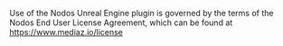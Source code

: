 Use of the Nodos Unreal Engine plugin is governed by the terms of the Nodos End User License Agreement, which can be found at https://www.mediaz.io/license
